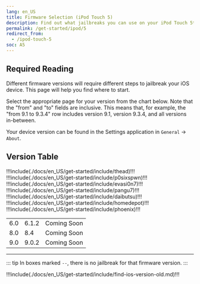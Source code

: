 ```yaml
---
lang: en_US
title: Firmware Selection (iPod Touch 5)
description: Find out what jailbreaks you can use on your iPod Touch 5th Generation
permalink: /get-started/ipod/5
redirect_from:
  - /ipod-touch-5
soc: A5
---
```


## Required Reading

Different firmware versions will require different steps to jailbreak your iOS device. This page will help you find where to start.

Select the appropriate page for your version from the chart below. Note that the "from" and "to" fields are inclusive. This means that, for example, the "from 9.1 to 9.3.4" row includes version 9.1, version 9.3.4, and all versions in-between.

Your device version can be found in the Settings application in `General` -> `About`.

## Version Table

<table class="version_table">
  !!!include(./docs/en_US/get-started/include/thead)!!!
  <tbody>
    <tr>
      <td>6.0</td>
      <td>6.1.2</td>
      <td>Coming Soon</td>
    </tr>
    !!!include(./docs/en_US/get-started/include/p0sixspwn)!!!
    !!!include(./docs/en_US/get-started/include/evasi0n7)!!!
    !!!include(./docs/en_US/get-started/include/pangu7)!!!
    <tr>
      <td>8.0</td>
      <td>8.4</td>
      <td>Coming Soon</td>
    </tr>
    !!!include(./docs/en_US/get-started/include/daibutsu)!!!
    <tr>
      <td>9.0</td>
      <td>9.0.2</td>
      <td>Coming Soon</td>
    </tr>
    !!!include(./docs/en_US/get-started/include/homedepot)!!!
    !!!include(./docs/en_US/get-started/include/phoenix)!!!
  </tbody>
</table>

---

::: tip
In boxes marked `--`, there is no jailbreak for that firmware version.
:::

!!!include(./docs/en_US/get-started/include/find-ios-version-old.md)!!!
